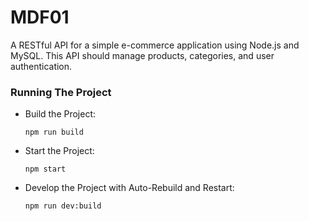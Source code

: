 # MDF01
A RESTful API for a simple e-commerce application using Node.js and MySQL. This API should manage products, categories, and user authentication.

### Running The Project

- Build the Project:

  ```
  npm run build
  ```

- Start the Project:

  ```
  npm start
  ```

- Develop the Project with Auto-Rebuild and Restart:

  ```
  npm run dev:build
  ```